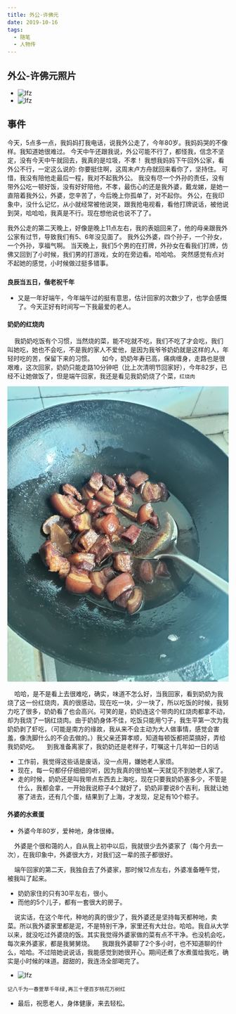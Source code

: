 ```yaml
---
title: 外公-许佛元
date: 2019-10-16
tags: 
  - 随笔
  - 人物传
---
```


## 外公-许佛元照片
- <img src="../../.vuepress/public/img/huiyilv/wai-gong/wai-gong.png?raw=true" alt="lfz" width="50%" height="50%">
- <img src="../../.vuepress/public/img/huiyilv/wai-gong/wai-gong2.png?raw=true" alt="lfz" width="50%" height="50%">

## 事件
今天，5点多一点，我妈妈打我电话，说我外公走了，今年80岁。我妈妈哭的不像样。我知道她很难过。
今天中午还跟我说，外公可能不行了，都怪我，信念不坚定，没有今天中午就回去，我真的是垃圾，不孝！
我想我妈妈下午回外公家，看外公不行，一定这么说的: 你要挺住啊，这周末卢方舟就回来看你了，坚持住。
可惜，我没有陪他走最后一程，我对不起我外公。
我没有尽一个外孙的责任，没有带外公吃一顿好饭，没有好好陪他，不孝，最伤心的还是我外婆，戴龙娣，是她一直陪着我外公，外婆，您辛苦了，今后晚上你孤单了，对不起你。
外公，在我印象中，没什么记忆，从小就经常被他说哭，跟我抢电视看，看他打牌说话，被他说到哭，哈哈哈，我真是不行。现在想他说也说不了了。

我外公走的第二天晚上，好像是晚上11点左右，我的表姐回来了，他的母亲跟我外公家有过节，导致我们有5、6年没见面了。
我外公外婆，四个孙子，一个孙女，一个外孙，享福气啊。
当天晚上，我们5个男的在打牌，外孙女在看我们打牌，仿佛又回到了小时候，我们男的打游戏，女的在旁边看。哈哈哈。
突然感觉有点对不起她的感觉，小时候做过挺多错事。


### `良辰当五日，偕老祝千年`
* 又是一年好端午，今年端午过的挺有意思，估计回家的次数少了，也学会感慨了。今天正好有时间写一下我最爱的老人。
#### 奶奶的红烧肉
&nbsp;&nbsp;&nbsp;&nbsp;我奶奶吃饭有个习惯，当然烧的菜，能不吃就不吃，我们不吃了才会吃，我们叫她吃，她也不会吃，不是我的家人不爱他，是因为我爷爷奶奶就是这样的人，年轻时吃的苦，保留下来的习惯。
&nbsp;&nbsp;&nbsp;&nbsp;如今，奶奶年寿已高，痛病缠身，走路也是很艰难，这次回家，奶奶只能走路10分钟吧（比上次清明节回家好），今年82岁，已经不让她做饭了，但是端午回家，我还是看见我奶奶烧了个菜，`红烧肉`

![奶奶红烧肉](https://github.com/zhoufanglu/markdownPhoto/blob/master/hexo/%E5%A5%B6%E5%A5%B6%E7%BA%A2%E7%83%A7%E8%82%89.jpg?raw=true)

&nbsp;&nbsp;&nbsp;&nbsp;哈哈，是不是看上去很难吃，确实，味道不怎么好，当我回家，看到奶奶为我烧了这一份红烧肉，真的很感动，现在吃一块，少一块了，所以吃饭的时候，我努力吃了很多，奶奶看了也会高兴。可笑的是，奶奶连这个带肉的红烧肉都拿不动，却为我烧了一锅红烧肉。由于奶奶身体不佳，吃饭只能用勺子，我生平第一次为我奶奶剥了虾吃，（可能是南方的缘故，我从来不会主动为大人做事情，感觉会害羞，像洗脚什么的不会去做的。）我父亲还算孝顺，知道每顿饭都把菜搞好，弄给我奶奶吃。
&nbsp;&nbsp;&nbsp;&nbsp;到我准备离家了，我奶奶还是老样子，叮嘱这十几年如一日的话
* 工作前，我觉得这些话是废话，没一点用，嫌她老人家烦。
* 现在，每一句都仔仔细细的听，因为我真的很怕某一天就见不到她老人家了。
* 走的时候，奶奶还是叫我带点东西去上海吃，现在只要我奶奶塞多少，不管是什么，我都会拿，一开始我说粽子4个就好了，奶奶非要说8个吉利，我就让她塞了进去，还有几个蛋，结果到了上海，才发现，足足有10个粽子。

#### 外婆的水煮蛋
* 外婆今年80岁，爱种地，身体很棒。

&nbsp;&nbsp;&nbsp;&nbsp;外婆是个很和蔼的人，自从我上初中以后，我就很少去外婆家了（每个月去一次），在我印象中，外婆很大方，对我们这一辈的孩子都很好。

&nbsp;&nbsp;&nbsp;&nbsp;端午回家的第二天，我独自去了外婆家，那时候12点左右，外婆准备睡午觉，被我叫了起来。
* 奶奶家住的只有30平左右，很小。
* 而他的5个儿子，都有一套很大的房子。

&nbsp;&nbsp;&nbsp;&nbsp;说实话，在这个年代，种地的真的很少了，我外婆还是坚持每天都种地，卖菜。所以我外婆家里都是泥，不是特别干净，家里还有大灶台。哈哈。我自从大学以来，就没吃过外婆烧的饭。其实我觉得外婆家做的菜有点不干净。也没机会吃，每次来外婆家，都是我舅舅烧。
&nbsp;&nbsp;&nbsp;&nbsp;我跟我外婆聊了2个多小时，也不知道聊的什么，哈哈。不过陪她说说话，我能感觉到她很开心。期间还煮了水煮蛋给我吃，确实是小时候的味道。甜甜的，我连汤全部喝完了。
- <img src="../../.vuepress/public/img/huiyilv/wai-gong/shui-zhu-dan.png?raw=true" alt="lfz" width="50%" height="50%">


`记八千为一春萱草千年绿,再三十便百岁桃花万树红`

* 最后，祝愿老人，身体健康，来去轻松。

